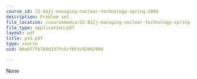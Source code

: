```yaml
---
course_id: 22-812j-managing-nuclear-technology-spring-2004
description: Problem set.
file_location: /coursemedia/22-812j-managing-nuclear-technology-spring-2004/b0ab77fb769d137fc5cf0f3c92992990_ps5.pdf
file_type: application/pdf
layout: pdf
title: ps5.pdf
type: course
uid: b0ab77fb769d137fc5cf0f3c92992990

---
```

None